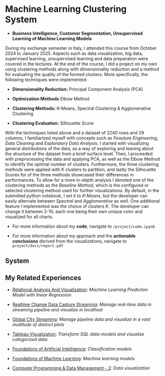 # Machine Learning Clustering System

- **Business Intelligence, Customer Segmentation, Unsupervised Learning of Machine Learning Models**

During my exchange semester in Italy, I attended this course from October 2024 to January 2025. Aspects such as data visualization, big data, supervised learning, unsupervised learning and data preparation were covered in the lectures. At the end of the course, I did a project on my own using clustering methods along with dimensionality reduction and a method for evaluating the quality of the formed clusters. More specifically, the following techniques were implemented:

- **Dimensionality Reduction:** Principal Component Analysis (PCA)

- **Optimization Methods** Elbow Method

- **Clustering Methods:** K-Means, Spectral Clustering & Agglomerative Clustering

- **Clustering Evaluation:** Silhouette Score

With the techniques listed above and a dataset of 2240 rows and 29 columns, I familiarized myself with concepts such as *Feauture Engineering*, *Data Cleaning* and *Exploratory Data Analysis*. I started with visualizing general distributions of the data, as a way of exploring and leaning about the structure of the dataset from a brief surface level. Then, I proceeded with preprocessing the data and applying PCA, as well as the Elbow Method to identify the optimal number of clusters. Furthermore, the three clustering methods were applied with *K* clusters to partition, and lastly the Silhouette Scores for of the three methods showcased their differences in performances. To allow for a more in-depth analysis I denoted one of the clustering methods as the *Baseline Method*, which is the configured or selected clustering method used for further visualizations. By default, in the submitted python notebook, I set it to *K-Means*, but the developer can easily alternate between *Spectral* and *Agglomerative* as well. One additional feature I implemented was the choice of clusters *K*. The developer can change it between 2-10, each one being their own unique color and visualized for all charts.

- For more information about my **code**, navigate to `/project/code.ipynb`

- For more information about my approach and the **actionable conclusions** derived from the visualizations, navigate to `project/docs/report.pdf`



## System





## My Related Experiences

- [Relational Analysis And Visualization](https://gitlab.com/jex-projects/mrjex/-/tree/main/projects/2.%20spare-time/2.%20Relational-Analysis-And-Visualization?ref_type=heads): *Machine Learning Prediciton Model with linear Regression*


- [Realtime Change Data Capture Streaming](https://gitlab.com/jex-projects/mrjex/-/tree/main/projects/2.%20spare-time/5.%20Realtime%20Change%20Data%20Capture%20Streaming?ref_type=heads): *Manage real-time data in streaming pipeline and visualize in localhost*

- [Global City Streaming](https://gitlab.com/jex-projects/mrjex/-/tree/main/projects/2.%20spare-time/6.%20City%20Streaming%20Project?ref_type=heads): *Manage pipeline data and visualize in a vast multitude of distinct plots*

- [Tableau Visualization](https://gitlab.com/jex-projects/mrjex/-/tree/main/projects/2.%20spare-time/9.%20Tableau-Visualization?ref_type=heads): *Transform SQL data-models and visualize categorized data*

- [Foundations of Artificial Intelligence](https://gitlab.com/jex-projects/mrjex/-/tree/main/projects/1.%20courses/year-3/1.%20Exchange%20Studies%20Venice/1.%20Foundations%20of%20Artificial%20Intelligence?ref_type=heads): *Classification models*

- [Foundations of Machine Learning](https://gitlab.com/jex-projects/mrjex/-/tree/main/projects/1.%20courses/year-3/1.%20Exchange%20Studies%20Venice/2.%20Foundations%20of%20Machine%20Learning?ref_type=heads): *Machine learning models*

- [Computer Programming & Data Management - 2](https://gitlab.com/jex-projects/mrjex/-/tree/main/projects/1.%20courses/year-3/1.%20Exchange%20Studies%20Venice/4.%20Computer%20Programming%20&%20Datamanagement%20-%202?ref_type=heads): *Data visualization*